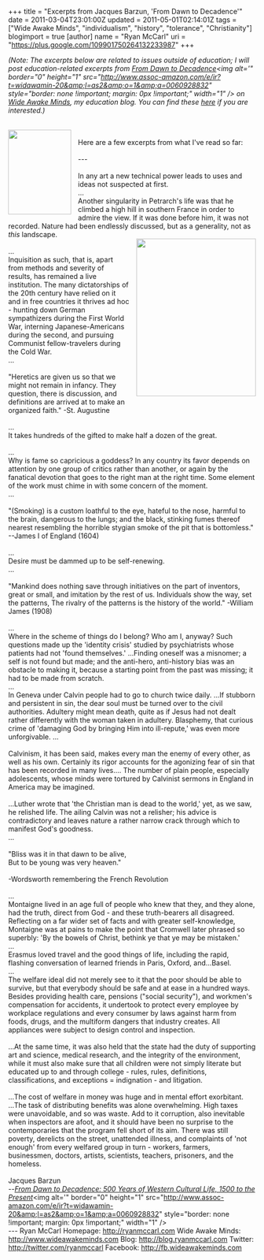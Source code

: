 +++
title = "Excerpts from Jacques Barzun, 'From Dawn to Decadence'"
date = 2011-03-04T23:01:00Z
updated = 2011-05-01T02:14:01Z
tags = ["Wide Awake Minds", "individualism", "history", "tolerance", "Christianity"]
blogimport = true
[author]
	name = "Ryan McCarl"
	uri = "https://plus.google.com/109901750264132233987"
+++

<i>(Note: The excerpts below are related to issues outside of education; I will post education-related excerpts from <a href="http://www.amazon.com/gp/product/0060928832?ie=UTF8&amp;tag=widawamin-20&amp;linkCode=as2&amp;camp=1789&amp;creative=390957&amp;creativeASIN=0060928832"><i>From Dawn to Decadence</i></a><img alt='" border="0" height="1" src="http://www.assoc-amazon.com/e/ir?t=widawamin-20&amp;l=as2&amp;o=1&amp;a=0060928832" style="border: none !important; margin: 0px !important;" width="1" /> on <a href="http://www.wideawakeminds.com/">Wide Awake Minds</a>, my education blog. You can find these <a href="http://www.wideawakeminds.com/2011/03/education-related-excerpts-from-jacques.html">here</a> if you are interested.)</i><br /><br /><div class="separator" style="clear: both; text-align: center;"><a href="http://4.bp.blogspot.com/-PNtVFwECE4s/TXGx_OfcLYI/AAAAAAAABBM/48lZ9HY2N4Q/s1600/dawntodecadence.jpg" imageanchor="1" style="clear: left; float: left; margin-bottom: 1em; margin-right: 1em;"><img border="0" height="172" src="http://4.bp.blogspot.com/-PNtVFwECE4s/TXGx_OfcLYI/AAAAAAAABBM/48lZ9HY2N4Q/s320/dawntodecadence.jpg" width="128" /></a></div><br />Here are a few excerpts from what I've read so far:<br /><br />---<br /><br />In any art a new technical power leads to uses and ideas not suspected at first.<br />...<br />Another singularity in Petrarch's life was that he climbed a high hill in southern France in order to admire the view. If it was done before him, it was not recorded. Nature had been endlessly discussed, but as a generality, not as <i>this</i> landscape.<br /><div class="separator" style="clear: both; text-align: center;"><a href="http://2.bp.blogspot.com/-Y47FlKE0hMI/TXGzHSrRQ-I/AAAAAAAABBk/JQRq9kBlJo8/s1600/barzun-time%2Bmontage-56-97.jpg" imageanchor="1" style="clear: right; float: right; margin-bottom: 1em; margin-left: 1em;"><img border="0" height="320" src="http://2.bp.blogspot.com/-Y47FlKE0hMI/TXGzHSrRQ-I/AAAAAAAABBk/JQRq9kBlJo8/s320/barzun-time%2Bmontage-56-97.jpg" width="243" /></a></div><br />...<br />Inquisition as such, that is, apart from methods and severity of results, has remained a live institution. The many dictatorships of the 20th century have relied on it and in free countries it thrives ad hoc - hunting down German sympathizers during the First World War, interning Japanese-Americans during the second, and pursuing Communist fellow-travelers during the Cold War.<br />...<br /><br />"Heretics are given us so that we might not remain in infancy. They question, there is discussion, and definitions are arrived at to make an organized faith." -St. Augustine<br /><br />...<br />It takes hundreds of the gifted to make half a dozen of the great.<br /><a name='more'></a><br />...<br />Why is fame so capricious a goddess? In any country its favor depends on attention by one group of critics rather than another, or again by the fanatical devotion that goes to the right man at the right time. Some element of the work must chime in with some concern of the moment.<br />...<br /><br />"(Smoking) is a custom loathful to the eye, hateful to the nose, harmful to the brain, dangerous to the lungs; and the black, stinking fumes thereof nearest resembling the horrible stygian smoke of the pit that is bottomless." --James I of England (1604)<br /><br />...<br />Desire must be dammed up to be self-renewing.<br />...<br /><br />"Mankind does nothing save through initiatives on the part of inventors, great or small, and imitation by the rest of us. Individuals show the way, set the patterns, The rivalry of the patterns is the history of the world." -William James (1908)<br /><br />...<br />Where in the scheme of things do I belong? Who am I, anyway? Such questions made up the 'identity crisis' studied by psychiatrists whose patients had not 'found themselves.' ...Finding oneself was a misnomer; a self is not found but made; and the anti-hero, anti-history bias was an obstacle to making it, because a starting point from the past was missing; it had to be made from scratch.<br />...<br />In Geneva under Calvin people had to go to church twice daily. ...If stubborn and persistent in sin, the dear soul must be turned over to the civil authorities. Adultery might mean death, quite as if Jesus had not dealt rather differently with the woman taken in adultery. Blasphemy, that curious crime of 'damaging God by bringing Him into ill-repute,' was even more unforgivable. ...<br /><br />Calvinism, it has been said, makes every man the enemy of every other, as well as his own. Certainly its rigor accounts for the agonizing fear of sin that has been recorded in many lives.... The number of plain people, especially adolescents, whose minds were tortured by Calvinist sermons in England in America may be imagined.<br /><br />...Luther wrote that 'the Christian man is dead to the world,' yet, as we saw, he relished life. The ailing Calvin was not a relisher; his advice is contradictory and leaves nature a rather narrow crack through which to manifest God's goodness.<br />...<br /><br />"Bliss was it in that dawn to be alive,<br />But to be young was very heaven."<br /><br />-Wordsworth remembering the French Revolution<br /><br />...<br />Montaigne lived in an age full of people who knew that they, and they alone, had the truth, direct from God - and these truth-bearers all disagreed. Reflecting on a far wider set of facts and with greater self-knowledge, Montaigne was at pains to make the point that Cromwell later phrased so superbly: 'By the bowels of Christ, bethink ye that ye may be mistaken.'<br />...<br />Erasmus loved travel and the good things of life, including the rapid, flashing conversation of learned friends in Paris, Oxford, and...Basel.<br />...<br />The welfare ideal did not merely see to it that the poor should be able to survive, but that everybody should be safe and at ease in a hundred ways. Besides providing health care, pensions ("social security"), and workmen's compensation for accidents, it undertook to protect every employee by workplace regulations and every consumer by laws against harm from foods, drugs, and the multiform dangers that industry creates. All appliances were subject to design control and inspection. <br /><br />...At the same time, it was also held that the state had the duty of supporting art and science, medical research, and the integrity of the environment, while it must also make sure that all children were not simply literate but educated up to and through college - rules, rules, definitions, classifications, and exceptions = indignation - and litigation. <br /><br />...The cost of welfare in money was huge and in mental effort exorbitant. ...The task of distributing benefits was alone overwhelming. High taxes were unavoidable, and so was waste. Add to it corruption, also inevitable when inspectors are afoot, and it should have been no surprise to the contemporaries that the program fell short of its aim. There was still poverty, derelicts on the street, unattended illness, and complaints of 'not enough' from every welfared group in turn - workers, farmers, businessmen, doctors, artists, scientists, teachers, prisoners, and the homeless.<br /><br />Jacques Barzun <br />--<a href="http://www.amazon.com/gp/product/0060928832?ie=UTF8&amp;tag=widawamin-20&amp;linkCode=as2&amp;camp=1789&amp;creative=390957&amp;creativeASIN=0060928832"><i>From Dawn to Decadence: 500 Years of Western Cultural Life, 1500 to the Present</i></a><img alt='" border="0" height="1" src="http://www.assoc-amazon.com/e/ir?t=widawamin-20&amp;l=as2&amp;o=1&amp;a=0060928832" style="border: none !important; margin: 0px !important;" width="1" /><div class="blogger-post-footer">---
Ryan McCarl
Homepage: http://ryanmccarl.com
Wide Awake Minds: http://www.wideawakeminds.com
Blog: http://blog.ryanmccarl.com
Twitter: http://twitter.com/ryanmccarl
Facebook: http://fb.wideawakeminds.com</div>
